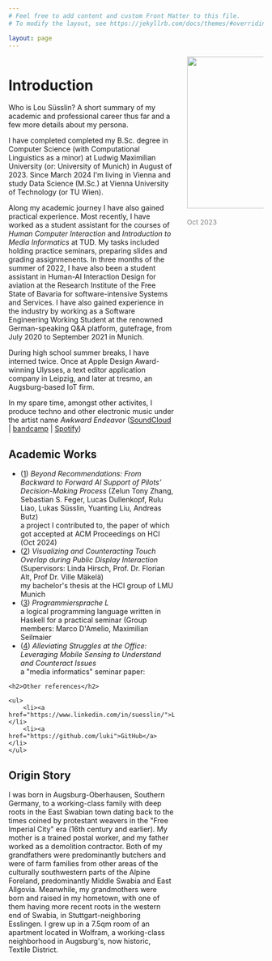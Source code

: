 ```yaml
---
# Feel free to add content and custom Front Matter to this file.
# To modify the layout, see https://jekyllrb.com/docs/themes/#overriding-theme-defaults

layout: page
---
```


<div style="@media only screen and (max-width: 780px) { float: none; } float: right; max-width: 30%; height: auto;">
    <img style="width: 300px;" src="https://avatars.githubusercontent.com/u/15147703?v=4">
    <p style="color: #828282; padding-top: 5px; font-size: 10pt;">Oct 2023</p>
</div>
<div style="float: left; width: 65%; padding-right: 5%; @media only screen and (max-width: 780px) { float: none; }">

<h1>Introduction</h1>

<p>Who is Lou Süsslin? A short summary of my academic and professional career thus far and a few more details about my persona.</p>

<p>I have completed completed my B.Sc. degree in Computer Science (with Computational Linguistics as a minor) at Ludwig Maximilian University (or: University of Munich) in August of 2023. Since March 2024 I'm living in Vienna and study Data Science (M.Sc.) at Vienna University of Technology (or TU Wien).

<p>Along my academic journey I have also gained practical experience. Most recently, I have worked as a student assistant for the courses of <i>Human Computer Interaction</i> and <i>Introduction to Media Informatics</i> at TUD. My tasks included holding practice seminars, preparing slides and grading assignmenents. In three months of the summer of 2022, I have also been a student assistant in Human-AI Interaction Design for aviation at the Research Institute of the Free State of Bavaria for software-intensive Systems and Services. I have also gained experience in the industry by working as a Software Engineering Working Student at the renowned German-speaking Q&A platform, gutefrage, from July 2020 to September 2021 in Munich.</p>
    
<p>During high school summer breaks, I have interned twice. Once at Apple Design Award-winning Ulysses, a text editor application company in Leipzig, and later at tresmo, an Augsburg-based IoT firm.</p>

<p>In my spare time, amongst other activites, I produce techno and other electronic music under the artist name <i>Awkward Endeavor</i> (<a href="https://soundcloud.com/awkwardendeavor">SoundCloud</a> | <a href="https://awkwardendeavor.bandcamp.com">bandcamp</a> | <a href="https://open.spotify.com/artist/2qegQdSFPKUy3swzN1pRqT?si=pv80FJk1ROaqtdZEmw9zxQ">Spotify</a>)</p>

<h2>Academic Works</h2>    
        <ul>
             <li>(<a href="https://www.researchgate.net/publication/371987298_Visualizing_and_Counteracting_Touch_Overlap_during_Public_Display_Interaction">1</a>) <i>Beyond Recommendations: From Backward to Forward AI Support of Pilots’ Decision-Making Process</i> (Zelun Tony Zhang, Sebastian S. Feger, Lucas Dullenkopf, Rulu Liao, Lukas Süsslin, Yuanting Liu, Andreas Butz)<br> a project I contributed to, the paper of which got accepted at ACM Proceedings on HCI (Oct 2024)</li>
             <li>(<a href="https://www.researchgate.net/publication/371987298_Visualizing_and_Counteracting_Touch_Overlap_during_Public_Display_Interaction">2</a>) <i>Visualizing and Counteracting Touch Overlap during Public Display Interaction</i> (Supervisors: Linda Hirsch, Prof. Dr. Florian Alt, Prof Dr. Ville Mäkelä)<br> my bachelor's thesis at the HCI group of LMU Munich</li>
            <li>(<a href="https://github.com/luki/programmiersprache-l">3</a>) <i>Programmiersprache L</i><br> a logical programming language written in Haskell for a practical seminar (Group members: Marco D'Amelio, Maximilian Seilmaier</li>
            <li>(<a href="https://github.com/luki/alleviating-struggles-in-the-office">4</a>) <i>Alleviating Struggles at the Office: Leveraging Mobile Sensing to Understand and Counteract Issues</i><br>a "media informatics" seminar paper:</li>
        </ul>

    <h2>Other references</h2>

    <ul>
        <li><a href="https://www.linkedin.com/in/suesslin/">LinkedIn</a></li>
        <li><a href="https://github.com/luki">GitHub</a></li>
    </ul>
    
<h2>Origin Story</h2>
        <p>I was born in Augsburg-Oberhausen, Southern Germany, to a working-class family with deep roots in the East Swabian town dating back to the times coined by protestant weavers in the "Free Imperial City" era (16th century and earlier). My mother is a trained postal worker, and my father worked as a demolition contractor. Both of my grandfathers were predominantly butchers and were of farm families from other areas of the culturally southwestern parts of the Alpine Foreland, predominantly Middle Swabia and East Allgovia. Meanwhile, my grandmothers were born and raised in my hometown, with one of them having more recent roots in the western end of Swabia, in Stuttgart-neighboring Esslingen. I grew up in a 7.5qm room of an apartment located in Wolfram, a working-class neighborhood in Augsburg's, now historic, Textile District.</p>
